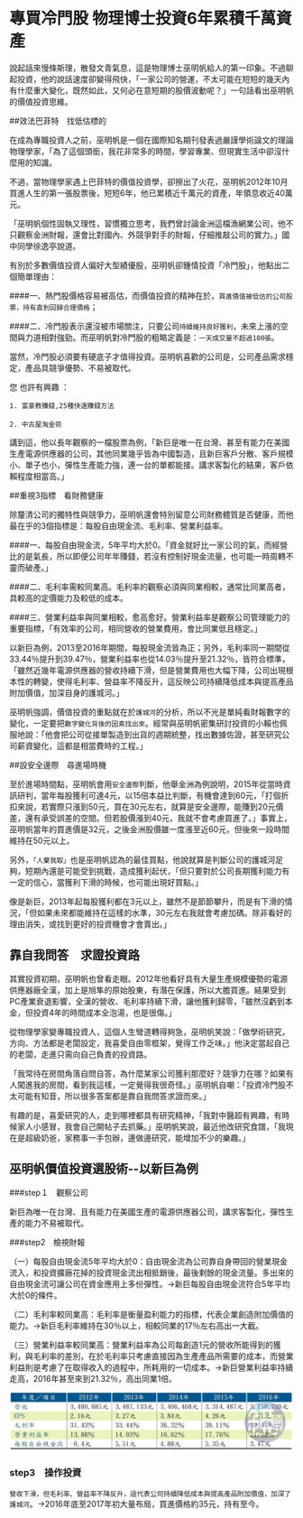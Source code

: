 # 專買冷門股 物理博士投資6年累積千萬資產


說起話來慢條斯理，散發文青氣息，這是物理博士巫明帆給人的第一印象。不過聊起投資，他的說話速度卻變得飛快，「一家公司的營運，不太可能在短短的幾天內有什麼重大變化，既然如此，又何必在意短期的股價波動呢？」一句話看出巫明帆的價值投資思維。



##效法巴菲特　找低估標的
 
在成為專職投資人之前，巫明帆是一個在國際知名期刊發表過嚴謹學術論文的理論物理學家，「為了這個頭銜，我花非常多的時間，學習專業、但現實生活中卻沒什麼用的知識。

不過，當物理學家遇上巴菲特的價值投資學，卻擦出了火花，巫明帆2012年10月買進人生的第一張股票後，短短6年，他已累積近千萬元的資產，年領息收近40萬元。

「巫明帆個性固執又理性，習慣獨立思考，我們曾討論金洲這檔漁網業公司，他不只觀察金洲財報，還會比對國內、外競爭對手的財報，仔細推敲公司的實力。」國中同學徐逸亭說道。


有別於多數價值投資人偏好大型績優股，巫明帆卻鍾情投資「冷門股」，他點出二個簡單理由：

####一、熱門股價格容易被高估，而價值投資的精神在於，`買進價值被低估的公司股票，持有直到回歸合理價格`；

####二、冷門股表示還沒被市場關注，只要公司`持續維持良好獲利`，未來上漲的空間與力道相對強勁。而巫明帆對冷門股的粗略定義是：`一天成交量不超過100張`。

當然，冷門股必須要有硬底子才值得投資。巫明帆喜歡的公司是，公司產品需求穩定，產品具競爭優勢、不易被取代。

您       也許有興趣 ：
 
```
1. 富豪教賺錢,25種快速賺錢方法

2. 中古屋淘金術 
```

講到這，他以長年觀察的一檔股票為例，「新巨是唯一在台灣、甚至有能力在美國生產電源供應器的公司，其他同業幾乎皆為中國製造，且新巨客戶分散、客戶規模小、單子也小，彈性生產能力強，連一台的單都能接。講求客製化的結果，客戶依賴程度相當高。」



##重視3指標　看財務健康

除釐清公司的獨特性與競爭力，巫明帆還會特別留意公司財務體質是否健康，而他最在乎的3個指標是：每股自由現金流、毛利率、營業利益率。

####一、每股自由現金流，5年平均大於0。「資金就好比一家公司的氣，而經營比的是氣長，所以即便公司年年賺錢，若沒有控制好現金流量，也可能一時周轉不靈而破產。」

####二、毛利率需較同業高。毛利率的觀察必須與同業相較，通常比同業高者，具較高的定價能力及較低的成本。

####三、營業利益率與同業相較，愈高愈好。營業利益率是觀察公司管理能力的重要指標，「有效率的公司，相同營收的營業費用，會比同業低且穩定。」



以新巨為例，2013至2016年期間，每股現金流皆為正；另外，毛利率同一期間從33.44％提升到39.47％，營業利益率也從14.03％提升至21.32％，皆符合標準，「雖然近幾年電源供應器的營收持續下滑，但是營業費用也大幅下降，公司出現根本性的轉變，使得毛利率、營益率不降反升，這反映公司持續降低成本與提高產品附加價值，加深自身的護城河。」



巫明帆強調，價值投資的重點就在於`護城河`的分析，所以不光是單純看財報數字的變化，一定要把`數字變化背後的因素找出來`。經常與巫明帆密集研討投資的小賴也佩服地說：「他會把公司從接單製造到出貨的週期統整，找出數據佐證，甚至研究公司薪資變化，這都是相當費時的工程。」



##設安全邊際　尋進場時機

至於進場時間點，巫明帆會用`安全邊際`判斷，他舉金洲為例說明，2015年從當時資訊研判，當年每股獲利可達4元，以15倍本益比判斷，有機會達到60元，「打個折扣來說，若實際只漲到50元，買在30元左右，就算是安全邊際，能賺到20元價差，還有承受誤差的空間。但若股價漲到40元，我就不會考慮買進了。」事實上，巫明帆當年的買進價是32元，之後金洲股價雖一度漲至近60元，但後來一段時間維持在50元以上。


另外，`「人棄我取」`也是巫明帆認為的最佳買點，他說就算是判斷公司的護城河足夠，短期內還是可能受到挑戰，造成獲利起伏，「但只要對於公司長期獲利能力有一定的信心，當獲利下滑的時候，也可能出現好買點。」

像是新巨，2013年起每股獲利都在3元以上，雖然不是節節攀升，而是有下滑的情況，「但如果未來都能維持在這樣的水準，30元左右我就會考慮加碼。除非看好的理由消失，或找到更好的投資機會才會賣出。」


## 靠自我問答　求證投資路

其實投資初期，巫明帆也曾看走眼。2012年他看好具有大量生產規模優勢的電源供應器廠全漢，加上是旭隼的原始股東，有潛在保護，所以大膽買進。結果受到PC產業衰退影響，全漢的營收、毛利率持續下滑，讓他獲利歸零，「雖然沒虧到本金，但投資4年的時間成本全泡湯，也是很傷。」

從物理學家變專職投資人，這個人生彎道轉得夠急，巫明帆笑說：「做學術研究，方向、方法都是老闆設定，我喜愛自由零框架，覺得工作乏味。」他決定當起自己的老闆，走進只需向自己負責的投資路。


「我常待在房間角落自問自答，為什麼某家公司獲利那麼好？競爭力在哪？如果有人闖進我的房間，看到我這樣，一定覺得我很奇怪。」巫明帆自嘲：「投資冷門股不太可能有知音，所以很多答案都是靠自我問答求證而來。」

有趣的是，喜愛研究的人，走到哪裡都具有研究精神，「我對中醫超有興趣，有時候家人小感冒，我會自己開帖子去抓藥。」巫明帆笑說，最近他改研究食譜，「我現在是超級奶爸，家務事一手包辦，邊做邊研究，能增加不少的樂趣。」


## 巫明帆價值投資選股術--以新巨為例

###step１　觀察公司

新巨為唯一在台灣、且有能力在美國生產的電源供應器公司，講求客製化，彈性生產的能力不易被取代。

###step2　檢視財報

（一）每股自由現金流5年平均大於0：自由現金流為公司靠自身帶回的營業現金流入，和投資擴廠花掉的投資現金流出相抵銷後，最後剩餘的現金流量。多出來的自由現金流可讓公司在資金應用上多份彈性。→新巨每股自由現金流符合5年平均大於0的條件。

（二）毛利率較同業高：毛利率是衡量盈利能力的指標，代表企業創造附加價值的能力。→新巨毛利率維持在30％以上，相較同業的17％左右高出一大截。

（三）營業利益率較同業高：營業利益率為公司每創造1元的營收所能得到的獲利，與毛利率的差別，在於毛利率只考慮直接因為生產產品所需要的成本，而營業利益則是考慮了在取得收入的過程中，所耗用的一切成本。→新巨營業利益率持續走高，2016年甚至來到21.32％，高出同業1倍。

![](images/20180907140852-738d7f2164daea7e49e438600a53b78d-desktop.jpg)

### step3　操作投資

`營收下滑，但毛利率、營益率不降反升，這代表公司持續降低成本與提高產品附加價值，加深了護城河`。→2016年底至2017年初大量布局，買進價格約35元，持有至今。
